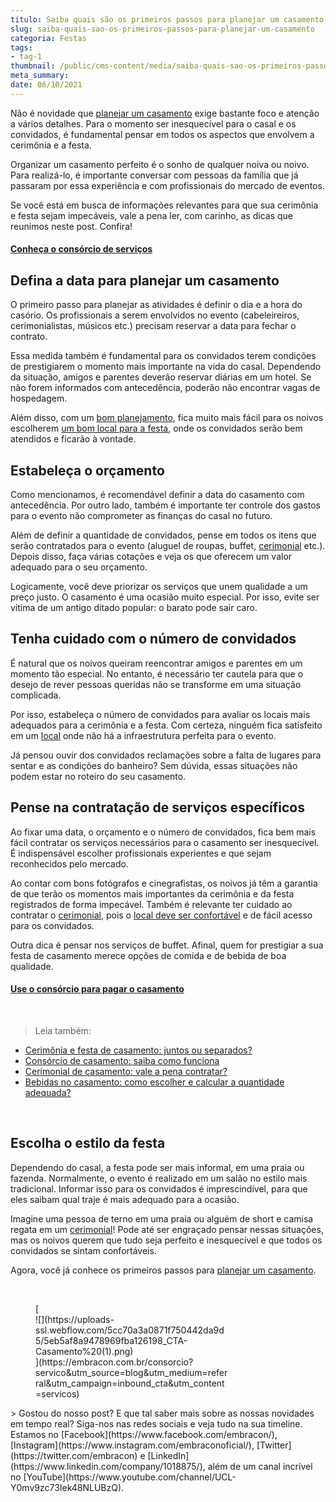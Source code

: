 ```yaml
---
titulo: Saiba quais são os primeiros passos para planejar um casamento
slug: saiba-quais-sao-os-primeiros-passos-para-planejar-um-casamento
categoria: Festas
tags:
- tag-1
thumbnail: /public/cms-content/media/saiba-quais-sao-os-primeiros-passos-para-planejar-um-casamento.jpeg
meta_summary: 
date: 06/10/2021
---
```

Não é novidade que [planejar um casamento](https://www.embracon.com.br/blog/como-fazer-um-planejamento-financeiro-para-o-casamento) exige bastante foco e atenção a vários detalhes. Para o momento ser inesquecível para o casal e os convidados, é fundamental pensar em todos os aspectos que envolvem a cerimônia e a festa.

Organizar um casamento perfeito é o sonho de qualquer noiva ou noivo. Para realizá-lo, é importante conversar com pessoas da família que já passaram por essa experiência e com profissionais do mercado de eventos.

Se você está em busca de informações relevantes para que sua cerimônia e festa sejam impecáveis, vale a pena ler, com carinho, as dicas que reunimos neste post. Confira!

#### [‍**Conheça o consórcio de serviços**](https://www.embracon.com.br/consorcio-servicos)

Defina a data para planejar um casamento
----------------------------------------

O primeiro passo para planejar as atividades é definir o dia e a hora do casório. Os profissionais a serem envolvidos no evento (cabeleireiros, cerimonialistas, músicos etc.) precisam reservar a data para fechar o contrato.

Essa medida também é fundamental para os convidados terem condições de prestigiarem o momento mais importante na vida do casal. Dependendo da situação, amigos e parentes deverão reservar diárias em um hotel. Se não forem informados com antecedência, poderão não encontrar vagas de hospedagem.

Além disso, com um [bom planejamento](https://www.embracon.com.br/blog/como-fazer-um-planejamento-financeiro-para-o-casamento), fica muito mais fácil para os noivos escolherem [um bom local para a festa](https://www.embracon.com.br/blog/como-escolher-o-melhor-local-para-a-festa-de-casamento), onde os convidados serão bem atendidos e ficarão à vontade.

Estabeleça o orçamento
----------------------

Como mencionamos, é recomendável definir a data do casamento com antecedência. Por outro lado, também é importante ter controle dos gastos para o evento não comprometer as finanças do casal no futuro.

Além de definir a quantidade de convidados, pense em todos os itens que serão contratados para o evento (aluguel de roupas, buffet, [cerimonial](https://www.embracon.com.br/blog/cerimonial-de-casamento-vale-a-pena-contratar) etc.). Depois disso, faça várias cotações e veja os que oferecem um valor adequado para o seu orçamento.

Logicamente, você deve priorizar os serviços que unem qualidade a um preço justo. O casamento é uma ocasião muito especial. Por isso, evite ser vítima de um antigo ditado popular: o barato pode sair caro.

Tenha cuidado com o número de convidados
----------------------------------------

É natural que os noivos queiram reencontrar amigos e parentes em um momento tão especial. No entanto, é necessário ter cautela para que o desejo de rever pessoas queridas não se transforme em uma situação complicada.

Por isso, estabeleça o número de convidados para avaliar os locais mais adequados para a cerimônia e a festa. Com certeza, ninguém fica satisfeito em um [local](https://www.embracon.com.br/blog/como-escolher-o-melhor-local-para-a-festa-de-casamento) onde não há a infraestrutura perfeita para o evento.

Já pensou ouvir dos convidados reclamações sobre a falta de lugares para sentar e as condições do banheiro? Sem dúvida, essas situações não podem estar no roteiro do seu casamento.

Pense na contratação de serviços específicos
--------------------------------------------

Ao fixar uma data, o orçamento e o número de convidados, fica bem mais fácil contratar os serviços necessários para o casamento ser inesquecível. É indispensável escolher profissionais experientes e que sejam reconhecidos pelo mercado.

Ao contar com bons fotógrafos e cinegrafistas, os noivos já têm a garantia de que terão os momentos mais importantes da cerimônia e da festa registrados de forma impecável. Também é relevante ter cuidado ao contratar o [cerimonial](https://www.embracon.com.br/blog/cerimonial-de-casamento-vale-a-pena-contratar), pois o [local deve ser confortável](https://www.embracon.com.br/blog/como-escolher-o-melhor-local-para-a-festa-de-casamento) e de fácil acesso para os convidados.

Outra dica é pensar nos serviços de buffet. Afinal, quem for prestigiar a sua festa de casamento merece opções de comida e de bebida de boa qualidade.

#### ‍[**Use o consórcio para pagar o casamento**](https://www.embracon.com.br/consorcio-servicos)

‍

> Leia também:

- [Cerimônia e festa de casamento: juntos ou separados?](https://www.embracon.com.br/blog/cerimonia-e-festa-de-casamento-juntos-ou-separados)
- [Consórcio de casamento: saiba como funciona](https://www.embracon.com.br/blog/consorcio-de-casamento-saiba-como-funciona)
- [Cerimonial de casamento: vale a pena contratar?](https://www.embracon.com.br/blog/cerimonial-de-casamento-vale-a-pena-contratar)
- [Bebidas no casamento: como escolher e calcular a quantidade adequada?](https://www.embracon.com.br/blog/bebidas-no-casamento-como-escolher-e-calcular-a-quantidade-adequada)

‍

[**‍**](https://blog.embracon.com.br/consorcio/voce-conhece-o-consorcio-de-festas-embracon-veja-como-funciona)Escolha o estilo da festa
---------------------------------------------------------------------------------------------------------------------------------------

Dependendo do casal, a festa pode ser mais informal, em uma praia ou fazenda. Normalmente, o evento é realizado em um salão no estilo mais tradicional. Informar isso para os convidados é imprescindível, para que eles saibam qual traje é mais adequado para a ocasião.

Imagine uma pessoa de terno em uma praia ou alguém de short e camisa regata em um [cerimonial](https://www.embracon.com.br/blog/cerimonial-de-casamento-vale-a-pena-contratar)! Pode até ser engraçado pensar nessas situações, mas os noivos querem que tudo seja perfeito e inesquecível e que todos os convidados se sintam confortáveis.

Agora, você já conhece os primeiros passos para [planejar um casamento](https://www.embracon.com.br/blog/como-fazer-um-planejamento-financeiro-para-o-casamento).

‍

<figure class="w-richtext-figure-type-image w-richtext-align-center" style="max-width:310px">[<div>![](https://uploads-ssl.webflow.com/5cc70a3a0871f750442da9d5/5eb5af8a9478969fba126198_CTA-Casamento%20(1).png)</div>](https://embracon.com.br/consorcio?servico&utm_source=blog&utm_medium=referral&utm_campaign=inbound_cta&utm_content=servicos)</figure>> Gostou do nosso post? E que tal saber mais sobre as nossas novidades em tempo real? Siga-nos nas redes sociais e veja tudo na sua timeline. Estamos no [Facebook](https://www.facebook.com/embracon/), [Instagram](https://www.instagram.com/embraconoficial/), [Twitter](https://twitter.com/embracon) e [LinkedIn](https://www.linkedin.com/company/1018875/), além de um canal incrível no [YouTube](https://www.youtube.com/channel/UCL-Y0mv9zc73Iek48NLUBzQ).
